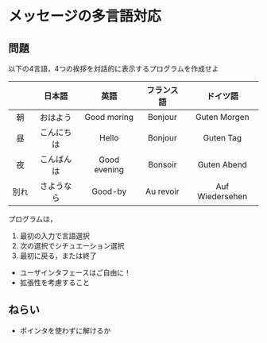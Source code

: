 # メッセージの多言語対応

## 問題

以下の4言語，4つの挨拶を対話的に表示するプログラムを作成せよ

| 　　 |   日本語   |     英語      | フランス語  |    ドイツ語     |
|:----:|:----------:|:-------------:|:-----------:|:---------------:|
| 朝　 | おはよう　 | Good moring   |  Bonjour    |  Guten Morgen   |
| 昼　 | こんにちは |    Hello      |  Bonjour    |    Guten Tag    |
| 夜　 | こんばんは | Good evening  |  Bonsoir    |   Guten Abend   |
| 別れ | さようなら |   Good-by     | Au revoir   | Auf Wiedersehen |

プログラムは，

1. 最初の入力で言語選択
1. 次の選択でシチュエーション選択
1. 最初に戻る，または終了

- ユーザインタフェースはご自由に！
- 拡張性を考慮すること

## ねらい

- ポインタを使わずに解けるか
